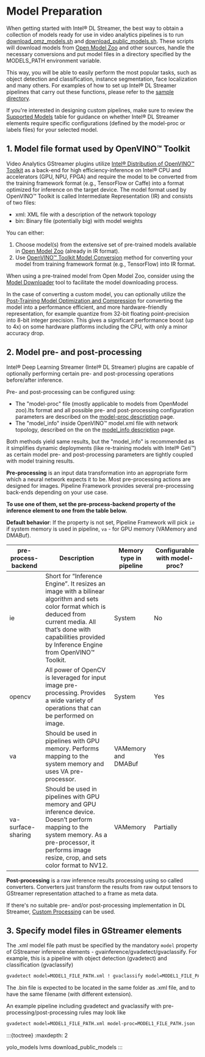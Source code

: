 # Model Preparation

When getting started with Intel® DL Streamer, the best way to obtain a
collection of models ready for use in video analytics pipelines is to
run
[download_omz_models.sh](https://github.com/open-edge-platform/edge-ai-libraries/tree/release-1.2.0/libraries/dl-streamer/samples/download_omz_models.sh)
and
[download_public_models.sh](https://github.com/open-edge-platform/edge-ai-libraries/tree/release-1.2.0/libraries/dl-streamer/samples/download_public_models.sh).
These scripts will download models from
[Open Model Zoo](https://github.com/openvinotoolkit/open_model_zoo) and other
sources, handle the necessary conversions and put model files in a
directory specified by the MODELS_PATH environment variable.

This way, you will be able to easily perform the most popular tasks,
such as object detection and classification, instance segmentation, face
localization and many others. For examples of how to set up Intel® DL
Streamer pipelines that carry out these functions, please refer to the
[sample directory](https://github.com/open-edge-platform/edge-ai-libraries/tree/release-1.2.0/libraries/dl-streamer/samples/gstreamer/gst_launch).

If you're interested in designing custom pipelines, make sure to review the
[Supported Models](https://dlstreamer.github.io/supported_models.html) table for
guidance on whether Intel® DL Streamer elements require specific
configurations (defined by the model-proc or labels files) for your
selected model.

## 1. Model file format used by OpenVINO™ Toolkit

Video Analytics GStreamer plugins utilize
[Intel® Distribution of OpenVINO™ Toolkit](https://www.intel.com/content/www/us/en/developer/tools/openvino-toolkit/overview.html)
as a back-end for high efficiency-inference on Intel® CPU and
accelerators (GPU, NPU, FPGA) and require the model to be converted from
the training framework format (e.g., TensorFlow or Caffe) into a format
optimized for inference on the target device. The model format used by
OpenVINO™ Toolkit is called Intermediate Representation (IR) and
consists of two files:

- xml: XML file with a description of the network topology
- bin: Binary file (potentially big) with model weights

You can either:

1. Choose model(s) from the extensive set of pre-trained models available in
   [Open Model Zoo](https://github.com/openvinotoolkit/open_model_zoo)
   (already in IR format).
2. Use
   [OpenVINO™ Toolkit Model Conversion](https://docs.openvino.ai/2024/openvino-workflow/model-preparation/convert-model-to-ir.html)
   method for converting your model from training framework format (e.g., TensorFlow) into IR format.

When using a pre-trained model from Open Model Zoo, consider using the
[Model Downloader](https://github.com/openvinotoolkit/open_model_zoo/blob/master/tools/model_tools/README.md)
tool to facilitate the model downloading process.

In the case of converting a custom model, you can optionally utilize the
[Post-Training Model Optimization and Compression](https://docs.openvino.ai/2024/openvino-workflow/model-optimization.html)
for converting the model into a performance efficient, and more
hardware-friendly representation, for example quantize from 32-bit
floating point-precision into 8-bit integer precision. This gives a
significant performance boost (up to 4x) on some hardware platforms
including the CPU, with only a minor accuracy drop.

## 2. Model pre- and post-processing

Intel® Deep Learning Streamer (Intel® DL Streamer) plugins are capable
of optionally performing certain pre- and post-processing operations
before/after inference.

Pre- and post-processing can be configured using:

- The "model-proc" file (mostly applicable to models from OpenModel
  zoo).Its format and all possible pre- and post-processing
  configuration parameters are described on the
  [model-proc description](./model_proc_file.md) page.
- The "model_info" inside OpenVINO™ model.xml file with network
  topology, described on the on the
  [model_info description](./model_info_xml.md) page.

Both methods yield same results, but the "model_info" is recommended as
it simplifies dynamic deployments (like re-training models with Intel®
Geti™) as certain model pre- and post-processing parameters are tightly
coupled with model training results.

**Pre-processing** is an input data transformation into an appropriate
form which a neural network expects it to be. Most pre-processing
actions are designed for images. Pipeline Framework provides several
pre-processing back-ends depending on your use case.

**To use one of them, set the pre-process-backend property of the
inference element to one from the table below.**

**Default behavior**: If the property is not set, Pipeline Framework
will pick `ie` if system memory is used in pipeline, `va` - for GPU
memory (VAMemory and DMABuf).

| pre-process-backend | Description | Memory type in pipeline | Configurable with model-proc? |
|---|---|---|---|
| ie | Short for “Inference Engine”. It resizes an image with a bilinear algorithm and sets color format which is deduced from current media. All that’s done with capabilities provided by Inference Engine from OpenVINO™ Toolkit. | System | No |
| opencv | All power of OpenCV is leveraged for input image pre-processing. Provides a wide variety of operations that can be performed on image. | System | Yes |
| <br>va<br><br> | Should be used in pipelines with GPU memory. Performs mapping to the system memory and uses VA pre-processor. | <br>VAMemory<br>and<br>DMABuf<br><br> | Yes |
| <br>va-surface-sharing<br><br> | Should be used in pipelines with GPU memory and GPU inference device. Doesn’t perform mapping to the system memory. As a pre-processor, it performs image resize, crop, and sets color format to NV12. | <br>VAMemory<br><br> | Partially |

**Post-processing** is a raw inference results processing using so
called converters. Converters just transform the results from raw output
tensors to GStreamer representation attached to a frame as meta data.

If there's no suitable pre- and/or post-processing implementation in DL
Streamer, [Custom Processing](./custom_processing.md) can be used.

## 3. Specify model files in GStreamer elements

The .xml model file path must be specified by the mandatory `model`
property of GStreamer inference elements -
gvainference/gvadetect/gvaclassify. For example, this is a pipeline with
object detection (gvadetect) and classification (gvaclassify)

```bash
gvadetect model=MODEL1_FILE_PATH.xml ! gvaclassify model=MODEL1_FILE_PATH.xml
```

The .bin file is expected to be located in the same folder as .xml file,
and to have the same filename (with different extension).

An example pipeline including gvadetect and gvaclassify with
pre-processing/post-processing rules may look like

```bash
gvadetect model=MODEL1_FILE_PATH.xml model-proc=MODEL1_FILE_PATH.json ! gvaclassify model=MODEL2_FILE_PATH.xml model-proc=MODEL2_FILE_PATH.json
```

:::{toctree}
:maxdepth: 2

yolo_models
lvms
download_public_models
:::

